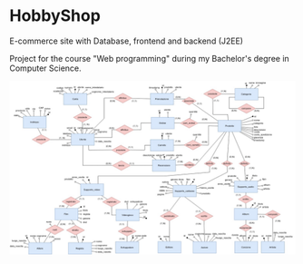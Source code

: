 # HobbyShop
E-commerce site with Database, frontend and backend (J2EE)

Project for the course "Web programming" during my Bachelor's degree in Computer Science.

![Alt text](https://github.com/Andreaierardi/HobbyShop/blob/master/ER-HobbyShop.jpg "Optional title")
